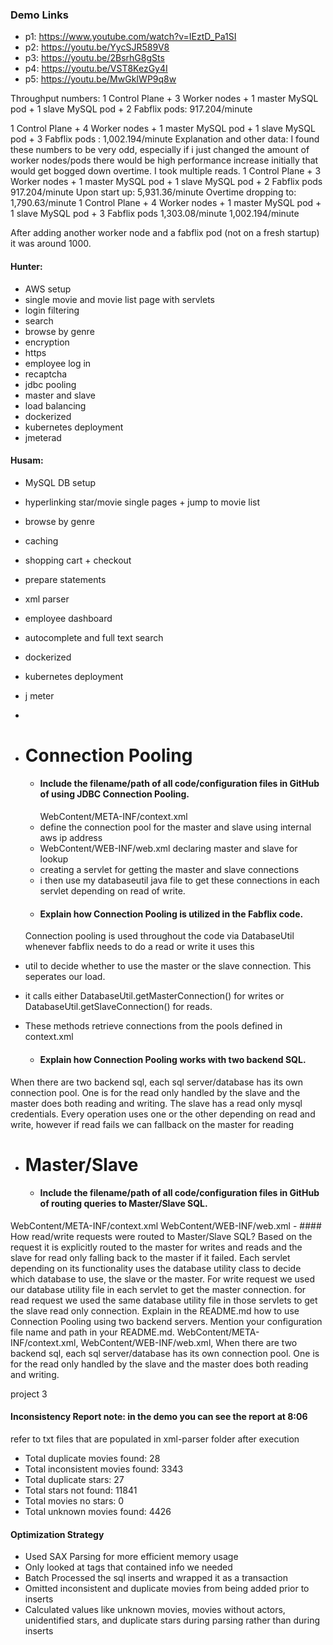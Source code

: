 ### Demo Links
- p1: https://www.youtube.com/watch?v=IEztD_Pa1SI
- p2: https://youtu.be/YycSJR589V8
- p3: https://youtu.be/2BsrhG8gSts
- p4: https://youtu.be/VST8KezGy4I
- p5: https://youtu.be/MwGkIWP9q8w



Throughput numbers:
1 Control Plane + 3 Worker nodes + 1 master MySQL pod + 1 slave MySQL pod + 2 Fabflix pods: 917.204/minute

1 Control Plane + 4 Worker nodes + 1 master MySQL pod + 1 slave MySQL pod + 3 Fabflix pods : 1,002.194/minute
Explanation and other data:
I found these numbers to be very odd, especially if i just changed the amount of worker nodes/pods there would be
high performance increase initially that would get bogged down overtime. I took multiple reads.
1 Control Plane + 3 Worker nodes + 1 master MySQL pod + 1 slave MySQL pod + 2 Fabflix pods
917.204/minute
Upon start up:
5,931.36/minute
Overtime dropping to:
1,790.63/minute
1 Control Plane + 4 Worker nodes + 1 master MySQL pod + 1 slave MySQL pod + 3 Fabflix pods
1,303.08/minute
1,002.194/minute

After adding another worker node and a fabflix pod (not on a fresh startup) it was around 1000.


#### Hunter:
- AWS setup
- single movie and movie list page with servlets
- login filtering
- search
- browse by genre
- encryption
- https
- employee log in
- recaptcha
- jdbc pooling
- master and slave
- load balancing
- dockerized
- kubernetes deployment
- jmeterad

#### Husam:
- MySQL DB setup
- hyperlinking star/movie single pages + jump to movie list
- browse by genre
- caching
- shopping cart + checkout
- prepare statements
- xml parser
- employee dashboard
- autocomplete and full text search
- dockerized
- kubernetes deployment
- j meter
- 

- # Connection Pooling
    - #### Include the filename/path of all code/configuration files in GitHub of using JDBC Connection Pooling.
      WebContent/META-INF/context.xml
    - define the connection pool for the master and slave using internal aws ip address
    - WebContent/WEB-INF/web.xml declaring master and slave for lookup
    - creating a servlet for getting the master and slave connections
    - i then use my databaseutil java file to get these connections in each servlet depending on read of write.
    - #### Explain how Connection Pooling is utilized in the Fabflix code.
  Connection pooling is used throughout the code via DatabaseUtil whenever fabflix needs to do a read or write it uses this
- util to decide whether to use the master or the slave connection. This seperates our load.
- it calls either DatabaseUtil.getMasterConnection() for writes or DatabaseUtil.getSlaveConnection() for reads. 
- These methods retrieve connections from the pools defined in context.xml
    - #### Explain how Connection Pooling works with two backend SQL.
When there are two backend sql, each sql server/database has its own connection pool.
One is for the read only handled by the slave and the master does both reading and writing.
The slave has a read only mysql credentials.
Every operation uses one or the other depending on read and write, however if read fails we can fallback on the master for reading

- # Master/Slave
    - #### Include the filename/path of all code/configuration files in GitHub of routing queries to Master/Slave SQL.
WebContent/META-INF/context.xml
WebContent/WEB-INF/web.xml
    - #### How read/write requests were routed to Master/Slave SQL?
Based on the request it is explicitly routed to the master for writes and reads and the slave for read only falling back to the master if it failed.
Each servlet depending on its functionality uses the database utility class to decide which database to use, the slave or the master.
For write request we used our database utility file in each servlet to get the master connection. 
for read request we used the same database utility file in those servlets to get the slave read only connection.
Explain in the README.md how to use Connection Pooling using two backend servers. Mention your configuration file name and path in your README.md.
WebContent/META-INF/context.xml, WebContent/WEB-INF/web.xml,
When there are two backend sql, each sql server/database has its own connection pool.
One is for the read only handled by the slave and the master does both reading and writing.


project 3
#### Inconsistency Report note: in the demo you can see the report at 8:06
refer to txt files that are populated in xml-parser folder after execution
- Total duplicate movies found: 28
- Total inconsistent movies found: 3343
- Total duplicate stars: 27
- Total stars not found: 11841
- Total movies no stars: 0
- Total unknown movies found: 4426


#### Optimization Strategy
- Used SAX Parsing for more efficient memory usage
- Only looked at tags that contained info we needed
- Batch Processed the sql inserts and wrapped it as a transaction
- Omitted inconsistent and duplicate movies from being added prior to inserts
- Calculated values like unknown movies, movies without actors, unidentified stars, and duplicate stars during parsing rather than during inserts

